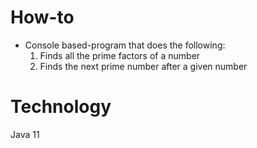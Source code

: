 # How-to
- Console based-program that does the following:
    1. Finds all the prime factors of a number
    2. Finds the next prime number after a given number
  
# Technology
Java 11
    